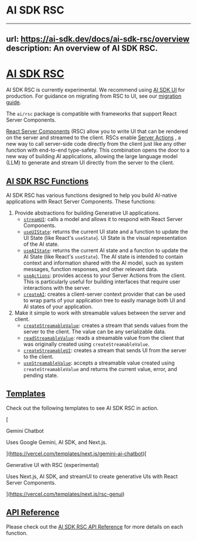 # AI SDK RSC


---
url: https://ai-sdk.dev/docs/ai-sdk-rsc/overview
description: An overview of AI SDK RSC.
---


# [AI SDK RSC](#ai-sdk-rsc)


AI SDK RSC is currently experimental. We recommend using [AI SDK UI](/docs/ai-sdk-ui/overview) for production. For guidance on migrating from RSC to UI, see our [migration guide](/docs/ai-sdk-rsc/migrating-to-ui).

The `ai/rsc` package is compatible with frameworks that support React Server Components.

[React Server Components](https://nextjs.org/docs/app/building-your-application/rendering/server-components) (RSC) allow you to write UI that can be rendered on the server and streamed to the client. RSCs enable [Server Actions](https://nextjs.org/docs/app/building-your-application/data-fetching/server-actions-and-mutations#with-client-components) , a new way to call server-side code directly from the client just like any other function with end-to-end type-safety. This combination opens the door to a new way of building AI applications, allowing the large language model (LLM) to generate and stream UI directly from the server to the client.


## [AI SDK RSC Functions](#ai-sdk-rsc-functions)


AI SDK RSC has various functions designed to help you build AI-native applications with React Server Components. These functions:

1.  Provide abstractions for building Generative UI applications.
    -   [`streamUI`](/docs/reference/ai-sdk-rsc/stream-ui): calls a model and allows it to respond with React Server Components.
    -   [`useUIState`](/docs/reference/ai-sdk-rsc/use-ui-state): returns the current UI state and a function to update the UI State (like React's `useState`). UI State is the visual representation of the AI state.
    -   [`useAIState`](/docs/reference/ai-sdk-rsc/use-ai-state): returns the current AI state and a function to update the AI State (like React's `useState`). The AI state is intended to contain context and information shared with the AI model, such as system messages, function responses, and other relevant data.
    -   [`useActions`](/docs/reference/ai-sdk-rsc/use-actions): provides access to your Server Actions from the client. This is particularly useful for building interfaces that require user interactions with the server.
    -   [`createAI`](/docs/reference/ai-sdk-rsc/create-ai): creates a client-server context provider that can be used to wrap parts of your application tree to easily manage both UI and AI states of your application.
2.  Make it simple to work with streamable values between the server and client.
    -   [`createStreamableValue`](/docs/reference/ai-sdk-rsc/create-streamable-value): creates a stream that sends values from the server to the client. The value can be any serializable data.
    -   [`readStreamableValue`](/docs/reference/ai-sdk-rsc/read-streamable-value): reads a streamable value from the client that was originally created using `createStreamableValue`.
    -   [`createStreamableUI`](/docs/reference/ai-sdk-rsc/create-streamable-ui): creates a stream that sends UI from the server to the client.
    -   [`useStreamableValue`](/docs/reference/ai-sdk-rsc/use-streamable-value): accepts a streamable value created using `createStreamableValue` and returns the current value, error, and pending state.


## [Templates](#templates)


Check out the following templates to see AI SDK RSC in action.

[

Gemini Chatbot

Uses Google Gemini, AI SDK, and Next.js.

](https://vercel.com/templates/next.js/gemini-ai-chatbot)[

Generative UI with RSC (experimental)

Uses Next.js, AI SDK, and streamUI to create generative UIs with React Server Components.

](https://vercel.com/templates/next.js/rsc-genui)


## [API Reference](#api-reference)


Please check out the [AI SDK RSC API Reference](/docs/reference/ai-sdk-rsc) for more details on each function.

